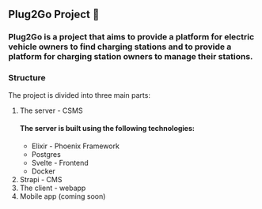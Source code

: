 ## Plug2Go Project 👋

### Plug2Go is a project that aims to provide a platform for electric vehicle owners to find charging stations and to provide a platform for charging station owners to manage their stations.

### Structure
The project is divided into three main parts:
1. The server - CSMS
    #### The server is built using the following technologies:
    - Elixir - Phoenix Framework
    - Postgres
    - Svelte - Frontend
    - Docker
2. Strapi - CMS
3. The client - webapp
4. Mobile app (coming soon)

<!--

**Here are some ideas to get you started:**

🙋‍♀️ A short introduction - what is your organization all about?
🌈 Contribution guidelines - how can the community get involved?
👩‍💻 Useful resources - where can the community find your docs? Is there anything else the community should know?
🍿 Fun facts - what does your team eat for breakfast?
🧙 Remember, you can do mighty things with the power of [Markdown](https://docs.github.com/github/writing-on-github/getting-started-with-writing-and-formatting-on-github/basic-writing-and-formatting-syntax)
-->
